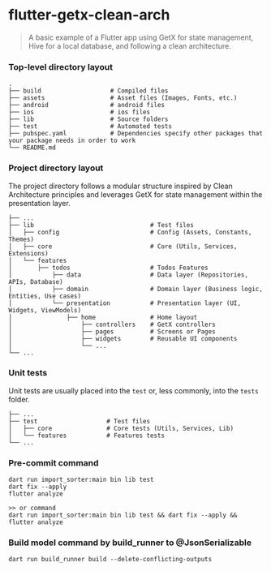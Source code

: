flutter-getx-clean-arch
============================
> A basic example of a Flutter app using GetX for state management, Hive for a local database, and following a clean architecture.

### Top-level directory layout

    .
    ├── build                   # Compiled files
    ├── assets                  # Asset files (Images, Fonts, etc.)
    ├── android                 # android files
    ├── ios                     # ios files
    ├── lib                     # Source folders
    ├── test                    # Automated tests
    ├── pubspec.yaml            # Dependencies specify other packages that your package needs in order to work
    └── README.md

### Project directory layout

The project directory follows a modular structure inspired by Clean Architecture principles and leverages GetX for state management within the presentation layer.

    ├── ...
    ├── lib                                # Test files
    │   ├── config                         # Config (Assets, Constants, Themes)
    │   ├── core                           # Core (Utils, Services, Extensions)
    │   └── features                       
    │       ├── todos                      # Todos Features
    │           ├── data                   # Data layer (Repositories, APIs, Database)
    │           ├── domain                 # Domain layer (Business logic, Entities, Use cases)
    │           └── presentation           # Presentation layer (UI, Widgets, ViewModels)
    │               ├── home               # Home layout
    │                   ├── controllers    # GetX controllers
    │                   ├── pages          # Screens or Pages
    │                   ├── widgets        # Reusable UI components
    │                   └── ...
    └── ...
    
### Unit tests

Unit tests are usually placed into the `test` or, less commonly, into the `tests` folder.

    ├── ...
    ├── test                   # Test files
    │   ├── core               # Core tests (Utils, Services, Lib)
    │   └── features           # Features tests
    └── ...
    
### Pre-commit command
```
dart run import_sorter:main bin lib test
dart fix --apply
flutter analyze

>> or command
dart run import_sorter:main bin lib test && dart fix --apply && flutter analyze
```
### Build model command by build_runner to @JsonSerializable
```
dart run build_runner build --delete-conflicting-outputs
```
